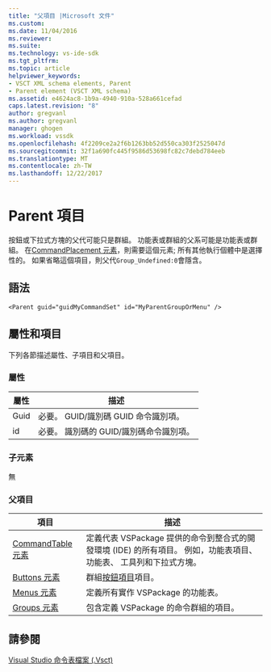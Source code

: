 ```yaml
---
title: "父項目 |Microsoft 文件"
ms.custom: 
ms.date: 11/04/2016
ms.reviewer: 
ms.suite: 
ms.technology: vs-ide-sdk
ms.tgt_pltfrm: 
ms.topic: article
helpviewer_keywords:
- VSCT XML schema elements, Parent
- Parent element (VSCT XML schema)
ms.assetid: e4624ac8-1b9a-4940-910a-528a661cefad
caps.latest.revision: "8"
author: gregvanl
ms.author: gregvanl
manager: ghogen
ms.workload: vssdk
ms.openlocfilehash: 4f2209ce2a2f6b1263bb52d550ca303f2525047d
ms.sourcegitcommit: 32f1a690fc445f9586d53698fc82c7debd784eeb
ms.translationtype: MT
ms.contentlocale: zh-TW
ms.lasthandoff: 12/22/2017
---
```

# <a name="parent-element"></a>Parent 項目
按鈕或下拉式方塊的父代可能只是群組。 功能表或群組的父系可能是功能表或群組。 在[CommandPlacement 元素](../extensibility/commandplacement-element.md)，則需要這個元素; 所有其他執行個體中是選擇性的。 如果省略這個項目，則父代`Group_Undefined:0`會隱含。  
  
## <a name="syntax"></a>語法  
  
```  
<Parent guid="guidMyCommandSet" id="MyParentGroupOrMenu" />  
```  
  
## <a name="attributes-and-elements"></a>屬性和項目  
 下列各節描述屬性、子項目和父項目。  
  
### <a name="attributes"></a>屬性  
  
|屬性|描述|  
|---------------|-----------------|  
|Guid|必要。 GUID/識別碼 GUID 命令識別項。|  
|id|必要。 識別碼的 GUID/識別碼命令識別項。|  
  
### <a name="child-elements"></a>子元素  
 無  
  
### <a name="parent-elements"></a>父項目  
  
|項目|描述|  
|-------------|-----------------|  
|[CommandTable 元素](../extensibility/commandtable-element.md)|定義代表 VSPackage 提供的命令到整合式的開發環境 (IDE) 的所有項目。 例如，功能表項目、 功能表、 工具列和下拉式方塊。|  
|[Buttons 元素](../extensibility/buttons-element.md)|群組[按鈕項目](../extensibility/button-element.md)項目。|  
|[Menus 元素](../extensibility/menus-element.md)|定義所有實作 VSPackage 的功能表。|  
|[Groups 元素](../extensibility/groups-element.md)|包含定義 VSPackage 的命令群組的項目。|  
  
## <a name="see-also"></a>請參閱  
 [Visual Studio 命令表檔案 (.Vsct)](../extensibility/internals/visual-studio-command-table-dot-vsct-files.md)